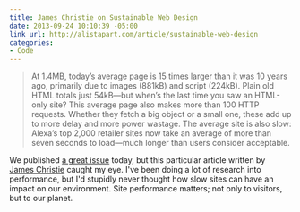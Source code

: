 ```yaml
---
title: James Christie on Sustainable Web Design
date: 2013-09-24 10:10:39 -05:00
link_url: http://alistapart.com/article/sustainable-web-design
categories:
- Code
---
```


>At 1.4MB, today’s average page is 15 times larger than it was 10 years ago, primarily due to images (881kB) and script (224kB). Plain old HTML totals just 54kB—but when’s the last time you saw an HTML-only site? This average page also makes more than 100 HTTP requests. Whether they fetch a big object or a small one, these add up to more delay and more power wastage. The average site is also slow: Alexa’s top 2,000 retailer sites now take an average of more than seven seconds to load—much longer than users consider acceptable.

We published [a great issue](http://alistapart.com/issue/383) today, but this particular article written by [James Christie](http://jcux.co.uk/) caught my eye. I've been doing a lot of research into performance, but I'd stupidly never thought how slow sites can have an impact on our environment. Site performance matters; not only to visitors, but to our planet.
